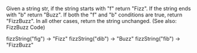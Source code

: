 Given a string str, if the string starts with "f" return "Fizz". If the string ends with "b" return "Buzz". If both the "f" and "b" conditions are true, return "FizzBuzz". In all other cases, return the string unchanged. (See also: FizzBuzz Code)

fizzString("fig") → "Fizz"
fizzString("dib") → "Buzz"
fizzString("fib") → "FizzBuzz"